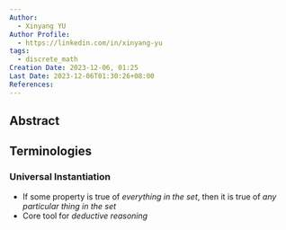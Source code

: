 ```yaml
---
Author:
  - Xinyang YU
Author Profile:
  - https://linkedin.com/in/xinyang-yu
tags:
  - discrete_math
Creation Date: 2023-12-06, 01:25
Last Date: 2023-12-06T01:30:26+08:00
References: 
---
```

## Abstract



## Terminologies
### Universal Instantiation
- If some property is true of *everything in the set*, then it is true of *any particular thing in the set*
- Core tool for *deductive reasoning*